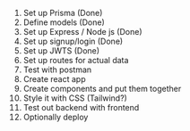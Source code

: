 1. Set up Prisma (Done)
2. Define models (Done)
3. Set up Express / Node js (Done)
4. Set up signup/login (Done)
5. Set up JWTS (Done)
6. Set up routes for actual data
7. Test with postman
8. Create react app
9. Create components and put them together
10. Style it with CSS (Tailwind?)
11. Test out backend with frontend
12. Optionally deploy